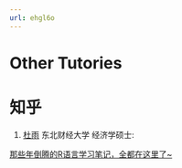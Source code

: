 ```yaml
---
url: ehgl6o
---
```


# Other Tutories


# 知乎

1. [杜雨](https://www.zhihu.com/people/raindu) 东北财经大学 经济学硕士:

[那些年倒腾的R语言学习笔记，全都在这里了~](https://zhuanlan.zhihu.com/p/28131878)
